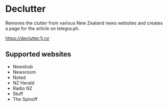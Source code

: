 # Declutter

Removes the clutter from various New Zealand news websites and creates a page for the article on telegra.ph.

https://declutter.1j.nz

## Supported websites

- Newshub
- Newsroom
- Noted
- NZ Herald
- Radio NZ
- Stuff
- The Spinoff
